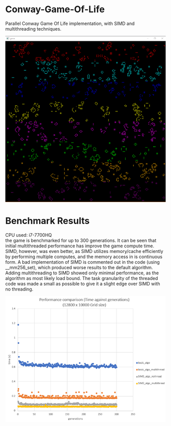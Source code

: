 # Conway-Game-Of-Life
Parallel Conway Game Of Life implementation, with SIMD and multithreading techniques.

<img src="GameOfLife/images/conway.png">

# Benchmark Results
CPU used: i7-7700HQ  
the game is benchmarked for up to 300 generations. It can be seen that initial multithreaded performance has improve the game compute time. SIMD, however, was even better, as SIMD utilizes memory/cache efficiently by performing multiple computes, and the memory access in is continuous form. A bad implementation of SIMD is commented out in the code (using __mm256_set), which produced worse results to the default algorithm. Adding multithreading to SIMD showed only minimal performance, as the algorithm as most likely load bound. The task granularity of the threaded code was made a small as possible to give it a slight edge over SIMD with no threading.
  
<img src="GameOfLife/images/benchmark.png">
